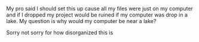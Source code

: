 My pro said I should set this up cause all my files were just on my computer and if I 
dropped my project would be ruined if my computer was drop in a lake. 
My question is why would my computer be near a lake? 

Sorry not sorry for how disorganized this is 
